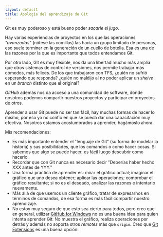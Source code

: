 ```yaml
---
layout: default
title: Apología del aprendizaje de Git
---
```


Git es muy poderoso y está bueno poder _sacarle el jugo_.

Hay varias experiencias de proyectos en los que las operaciones _"avanzadas"_ (nótese las comillas) las hacía un grupo limitado de personas, eso suele terminar en la generación de un cuello de botella. Esa es una de las razones por la que es importante que todos entendamos Git.

Por otro lado, Git es muy flexible, nos da una libertad mucho más amplia que otros sistemas de control de versiones, nos permite trabajar más cómodos, más felices. De los que trabajaron con TFS, ¿quién no sufrió esperando que responda? ¿quién no maldijo al no poder aplicar un _shelve_ en un _branch_ distinto que el original? 

_GitHub_ además nos da acceso a una comunidad de software, donde nosotros podemos compartir nuestros proyectos y participar en proyectos de otros.

Aprender a usar Git puede no ser tan fácil, hay muchas formas de hacer lo mismo, por eso yo no confío en que se pueda dar una capacitación muy efectiva. Nosotros estamos acostumbrados a aprender, hagámoslo ahora.

Mis recomendaciones:

* Es más importante entender el "lenguaje de Git" (su forma de modelar la historia) y sus posibilidades, que los comandos o como hacer cosas. Si sabemos que algo se puede hacer, es fácil luego descubrir como hacerlo. 
* Recordar que con Git nunca es necesario decir "Deberías haber hecho XXX antes de YYY."
* Una forma práctica de aprender es: mirar el gráfico actual; imaginar el gráfico que uno desea obtener; aplicar las operaciones; comprobar el gráfico resultante; si no es el deseado, analizar las razones e intentarlo nuevamente.
* Más allá de que usemos un cliente gráfico, tratar de expresarnos en términos de comandos, de esa forma es más fácil compartir nuestro aprendizaje.
* No estoy muy seguro de que esto sea cierto para todos, pero creo que en general, utilizar [GitHub for Windows](/migration-to-git/3-working-with-git/git-clients.html#github_for_windows) no es una buena idea para quien intenta aprender Git: No muestra el gráfico, realiza operaciones por detrás y además no soporta otros _remotes_ más que `origin`. Creo que [Git Extensions](/migration-to-git/3-working-with-git/git-clients.html#git_extensions) es una buena opción.